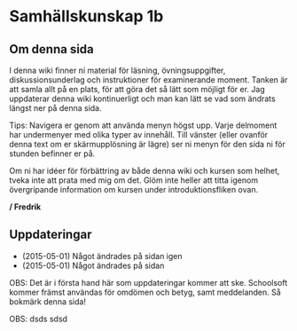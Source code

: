 # Samhällskunskap 1b

## Om denna sida

I denna wiki finner ni material för läsning, övningsuppgifter, diskussionsunderlag och instruktioner för examinerande moment. Tanken är att samla allt på en plats, för att göra det så lätt som möjligt för er. Jag uppdaterar denna wiki kontinuerligt och man kan lätt se vad som ändrats längst ner på denna sida. 

Tips: Navigera er genom att använda menyn högst upp. Varje delmoment har undermenyer med olika typer av innehåll. Till vänster (eller ovanför denna text om er skärmupplösning är lägre) ser ni menyn för den sida ni för stunden befinner er på.

Om ni har idéer för förbättring av både denna wiki och kursen som helhet, tveka inte att prata med mig om det. Glöm inte heller att titta igenom övergripande information om kursen under introduktionsfliken ovan.

**/ Fredrik**

## Uppdateringar

* (2015-05-01) Något ändrades på sidan igen
* (2015-05-01) Något ändrades på sidan

OBS: Det är i första hand här som uppdateringar kommer att ske. Schoolsoft kommer främst användas för omdömen och betyg, samt meddelanden. Så bokmärk denna sida!

OBS: 
dsds
sdsd